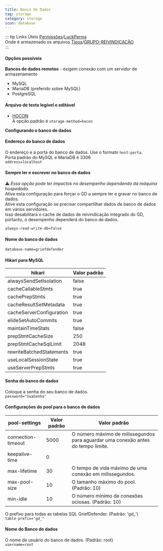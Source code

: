 ```yaml
---
title: Banco de Dados
tag: storage
category: storage
icon: database
---
```


::: tip Links Úteis
[Permissões](/br/wiki/Permissions.html)/[LuckPerms](/br/wiki/Permissions.html#luckperms)  
Onde é armazenado os arquivos [Tipos](/br/wiki/basic/Claim-Management.html#tipos-1)/[GRUPO-REIVINDICAÇÃO](/br/wiki/basic/Claim-Management.html#tipos-2)  
:::

#### Opções possíveis
**Bancos de dados remotos** - exigem conexão com um servidor de armazenamento  

* MySQL  
* MariaDB (preferido sobre MySQL)  
* PostgreSQL  

#### Arquivo de texto legível e editável  

* [HOCON](/br/wiki/#hocon)  
A opção padrão é ``storage-method=hocon`` 

**Configurando o banco de dados** 

#### Endereço do banco de dados   
O endereço e a porta do banco de dados. Use o formato `host:porta`.  
Porta padrão do MySQL e MariaDB é 3306  
`address=localhost`

#### Sempre ler e escrever no banco de dados  
:warning: *Essa opção pode ter impactos no desempenho dependendo da máquina hospedada.*    
Ative esta configuração para forçar o GD a sempre ler e gravar no banco de dados.  
Ative esta configuração se precisar compartilhar dados de banco de dados em vários servidores.  
Isso desabilitará o cache de dados de reivindicação integrado do GD, portanto, o desempenho dependerá do banco de dados.  

`always-read-write-db=false`

#### Nome do banco de dados  
`database-name=griefdefender`

#### Hikari para MySQL  
hikari                                           | Valor padrão |
-------------------------------------------------|---------------|
alwaysSendSetIsolation | false | 
cacheCallableStmts | true |
cachePrepStmts | true |
cacheResultSetMetadata | true |
cacheServerConfiguration | true |
elideSetAutoCommits | true |
maintainTimeStats | false |
prepStmtCacheSize | 250 |
prepStmtCacheSqlLimit | 2048 |
rewriteBatchedStatements | true |
useLocalSessionState | true |
useServerPrepStmts | true |

#### Senha do banco de dados  
Coloque a senha do seu banco de dados.  
`password="SuaSenha"`

#### Configurações do pool para o banco de dados  
pool-settings                                           | Valor padrão | Valor padrão |
-------------------------------------------------|---------------|---------------|
connection-timeout | 5000 |O número máximo de milissegundos para aguardar uma conexão antes do tempo limite. |
keepalive-time | 0  |  |
max-lifetime   | 30 |  O tempo de vida máximo de uma conexão em milissegundos. |
max-pool-size  | 10 | O tamanho máximo do pool. (Padrão: 10) |
min-idle       | 10 | O número mínimo de conexões ociosas. (Padrão: 10) |

O prefixo para todas as tabelas SQL GriefDefender. (Padrão: 'gd_')  
`table-prefix="gd_"`  

#### Nome do Banco de dados  
O nome de usuário do banco de dados. (Padrão: root)  
`username=root`  
